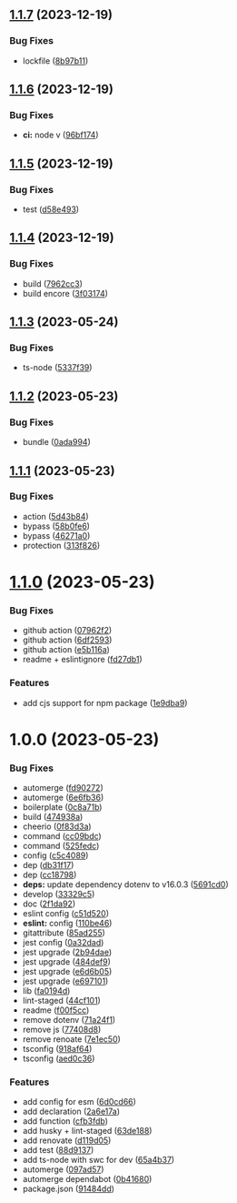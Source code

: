 ## [1.1.7](https://github.com/maxgfr/typescript-swc-starter/compare/v1.1.6...v1.1.7) (2023-12-19)

### Bug Fixes

- lockfile ([8b97b11](https://github.com/maxgfr/typescript-swc-starter/commit/8b97b114f2bc1042e2bf88d05455c2f8e5c0c3b7))

## [1.1.6](https://github.com/maxgfr/typescript-swc-starter/compare/v1.1.5...v1.1.6) (2023-12-19)

### Bug Fixes

- **ci:** node v ([96bf174](https://github.com/maxgfr/typescript-swc-starter/commit/96bf174288414db549e3f6aa1181080ad38d908e))

## [1.1.5](https://github.com/maxgfr/typescript-swc-starter/compare/v1.1.4...v1.1.5) (2023-12-19)

### Bug Fixes

- test ([d58e493](https://github.com/maxgfr/typescript-swc-starter/commit/d58e493ccd8bcd03dd791aba1ff67e19e63c78f8))

## [1.1.4](https://github.com/maxgfr/typescript-swc-starter/compare/v1.1.3...v1.1.4) (2023-12-19)

### Bug Fixes

- build ([7962cc3](https://github.com/maxgfr/typescript-swc-starter/commit/7962cc39fecf8b119f0bca2d50fcddbbf5d6542a))
- build encore ([3f03174](https://github.com/maxgfr/typescript-swc-starter/commit/3f03174975d774f2f44ea7acd139019c87b07c34))

## [1.1.3](https://github.com/maxgfr/typescript-swc-starter/compare/v1.1.2...v1.1.3) (2023-05-24)

### Bug Fixes

- ts-node ([5337f39](https://github.com/maxgfr/typescript-swc-starter/commit/5337f390e62b2430f929dbc639c69d038f035181))

## [1.1.2](https://github.com/maxgfr/typescript-swc-starter/compare/v1.1.1...v1.1.2) (2023-05-23)

### Bug Fixes

- bundle ([0ada994](https://github.com/maxgfr/typescript-swc-starter/commit/0ada994c950cc0958f1ecbd49812c855d08840d9))

## [1.1.1](https://github.com/maxgfr/typescript-swc-starter/compare/v1.1.0...v1.1.1) (2023-05-23)

### Bug Fixes

- action ([5d43b84](https://github.com/maxgfr/typescript-swc-starter/commit/5d43b84a3a12530fdd59fd1a977caf0e215e5c56))
- bypass ([58b0fe6](https://github.com/maxgfr/typescript-swc-starter/commit/58b0fe64e6b1bf6fcef98785fa4f4395f91e358c))
- bypass ([46271a0](https://github.com/maxgfr/typescript-swc-starter/commit/46271a0cd2dcf1ee4c4f4c96a570d0b736b363aa))
- protection ([313f826](https://github.com/maxgfr/typescript-swc-starter/commit/313f8260d9d8fc569bea7c83f3d9501b0f5f06f7))

# [1.1.0](https://github.com/maxgfr/typescript-swc-starter/compare/v1.0.0...v1.1.0) (2023-05-23)

### Bug Fixes

- github action ([07962f2](https://github.com/maxgfr/typescript-swc-starter/commit/07962f211d7f6e2ee33535d902b1b15cdaa319fb))
- github action ([6df2593](https://github.com/maxgfr/typescript-swc-starter/commit/6df2593e132e99f5d836f7b21182c18cbfbaaa74))
- github action ([e5b116a](https://github.com/maxgfr/typescript-swc-starter/commit/e5b116ac38e44b2351825e2590a088aa78706dfc))
- readme + eslintignore ([fd27db1](https://github.com/maxgfr/typescript-swc-starter/commit/fd27db15dfb02a9a036aaa11100b2dc3ffe45363))

### Features

- add cjs support for npm package ([1e9dba9](https://github.com/maxgfr/typescript-swc-starter/commit/1e9dba957a582ab5ce3a771c02962b3af728e8ab))

# 1.0.0 (2023-05-23)

### Bug Fixes

- automerge ([fd90272](https://github.com/maxgfr/typescript-swc-starter/commit/fd902727b2305e6762ba4c62e34f95a89e3d41b3))
- automerge ([6e6fb36](https://github.com/maxgfr/typescript-swc-starter/commit/6e6fb3682ef347b06ef91f442b1ad43dfaacdb1d))
- boilerplate ([0c8a71b](https://github.com/maxgfr/typescript-swc-starter/commit/0c8a71b6ab4ac5e1650e6ad2fc2f161ab8c85a57))
- build ([474938a](https://github.com/maxgfr/typescript-swc-starter/commit/474938ab43582df03069c94bbe1b7273344e9fc7))
- cheerio ([0f83d3a](https://github.com/maxgfr/typescript-swc-starter/commit/0f83d3a7a6f4a4207301be34828630a78ddbfcaf))
- command ([cc09bdc](https://github.com/maxgfr/typescript-swc-starter/commit/cc09bdc7f3399ea8cfb444c82b3518d53c002bcf))
- command ([525fedc](https://github.com/maxgfr/typescript-swc-starter/commit/525fedca10955c417ce9b0ae77b19d6cc5cd7625))
- config ([c5c4089](https://github.com/maxgfr/typescript-swc-starter/commit/c5c4089b020dd0bc658c160abb955a5bfce6d48f))
- dep ([db31f17](https://github.com/maxgfr/typescript-swc-starter/commit/db31f179aae0f887fdca5512a827a5e0a5e95c10))
- dep ([cc18798](https://github.com/maxgfr/typescript-swc-starter/commit/cc187981dbf922bcd6d27ed34e135a3c4c689a4c))
- **deps:** update dependency dotenv to v16.0.3 ([5691cd0](https://github.com/maxgfr/typescript-swc-starter/commit/5691cd0d7e78161db47ef29725d24e2633c48f0c))
- develop ([33329c5](https://github.com/maxgfr/typescript-swc-starter/commit/33329c5500463526d56ed02d2aecdd99bb809d4c))
- doc ([2f1da92](https://github.com/maxgfr/typescript-swc-starter/commit/2f1da925da6f87f32cca0329af4681a3fcdb8110))
- eslint config ([c51d520](https://github.com/maxgfr/typescript-swc-starter/commit/c51d52008473d9684558d815c3580c53c2d8a1d7))
- **eslint:** config ([110be46](https://github.com/maxgfr/typescript-swc-starter/commit/110be46e4b124b633c8c0e66d8e358da1e0797d8))
- gitattribute ([85ad255](https://github.com/maxgfr/typescript-swc-starter/commit/85ad25553ef55b4d9410ffe7313ef443f2f78386))
- jest config ([0a32dad](https://github.com/maxgfr/typescript-swc-starter/commit/0a32dad79f3a46a7a923e9eeba64e40d6c2ebdd6))
- jest upgrade ([2b94dae](https://github.com/maxgfr/typescript-swc-starter/commit/2b94dae4df91e7584adda5d3566af87ac0eb0ad1))
- jest upgrade ([484def9](https://github.com/maxgfr/typescript-swc-starter/commit/484def993fdbce770d4912bd6bf686fc935e80cf))
- jest upgrade ([e6d6b05](https://github.com/maxgfr/typescript-swc-starter/commit/e6d6b05f677738f652f81ddc51bd2a215616e981))
- jest upgrade ([e697101](https://github.com/maxgfr/typescript-swc-starter/commit/e6971012c03d166fa7e30b5700df553d451fff1c))
- lib ([fa0194d](https://github.com/maxgfr/typescript-swc-starter/commit/fa0194d97ad01fb8c82414abd1c0e5af6f02b62c))
- lint-staged ([44cf101](https://github.com/maxgfr/typescript-swc-starter/commit/44cf101bae09875bc60731118386248fe8a7834c))
- readme ([f00f5cc](https://github.com/maxgfr/typescript-swc-starter/commit/f00f5ccaa68ade78ac1c87b27b5170404d603325))
- remove dotenv ([71a24f1](https://github.com/maxgfr/typescript-swc-starter/commit/71a24f1e1be269c3fd7cb1061af5ac1e8638a761))
- remove js ([77408d8](https://github.com/maxgfr/typescript-swc-starter/commit/77408d8ab0f9958efdead4f25635ea3da0c59a6a))
- remove renoate ([7e1ec50](https://github.com/maxgfr/typescript-swc-starter/commit/7e1ec50442e3ba7762034cc8dace943e3dbf4a91))
- tsconfig ([918af64](https://github.com/maxgfr/typescript-swc-starter/commit/918af64f005868542e220edbbf4ad2cea0658ab6))
- tsconfig ([aed0c36](https://github.com/maxgfr/typescript-swc-starter/commit/aed0c36ea5d0a4399fb6682211bbc8faf4cbbb31))

### Features

- add config for esm ([6d0cd66](https://github.com/maxgfr/typescript-swc-starter/commit/6d0cd66fc57f5cc15b6f189ccc61a1659f91c426))
- add declaration ([2a6e17a](https://github.com/maxgfr/typescript-swc-starter/commit/2a6e17a7743ece81cab80cc619de31e571aa572d))
- add function ([cfb3fdb](https://github.com/maxgfr/typescript-swc-starter/commit/cfb3fdb3846b1d4532c0b04238fd473d1a344d38))
- add husky + lint-staged ([63de188](https://github.com/maxgfr/typescript-swc-starter/commit/63de188b77056d309c30125716087d7cec958c81))
- add renovate ([d119d05](https://github.com/maxgfr/typescript-swc-starter/commit/d119d05a1c0af4c3cff8b2ddf716026048d64070))
- add test ([88d9137](https://github.com/maxgfr/typescript-swc-starter/commit/88d91376dadfd1376c99618faa0014457d0e99b6))
- add ts-node with swc for dev ([65a4b37](https://github.com/maxgfr/typescript-swc-starter/commit/65a4b37f782dc7ec7a12f5c50a992c2ac7428234))
- automerge ([097ad57](https://github.com/maxgfr/typescript-swc-starter/commit/097ad57f0f74895cd95e4467ef2f445e0f56999a))
- automerge dependabot ([0b41680](https://github.com/maxgfr/typescript-swc-starter/commit/0b4168025e931d234ebcf73bff7a51dd7e7cfca2))
- package.json ([91484dd](https://github.com/maxgfr/typescript-swc-starter/commit/91484ddf898c308dbbbda512dd6b38c0b608b449))
